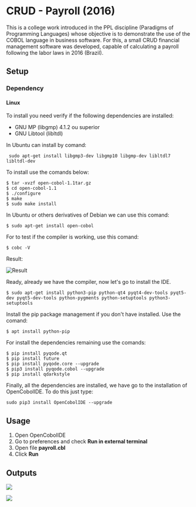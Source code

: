 # CRUD - Payroll (2016)

This is a college work introduced in the PPL discipline (Paradigms of Programming Languages) whose objective is to demonstrate the use of the COBOL language in business software. For this, a small CRUD financial management software was developed, capable of calculating a payroll following the labor laws in 2016 (Brazil).

## Setup

### Dependency

#### Linux

To install you need verify if the following dependencies are installed:

- GNU MP (libgmp) 4.1.2 ou superior
- GNU Libtool (libltdl)

In Ubuntu can install by comand:

```shell
 sudo apt-get install libgmp3-dev libgmp10 libgmp-dev libltdl7 libltdl-dev 
```

To install use the comands below:

```
$ tar -xvzf open-cobol-1.1tar.gz
$ cd open-cobol-1.1
$ ./configure
$ make 
$ sudo make install 
```

​In Ubuntu or others derivatives of Debian we can use this comand: 

```shell
$ sudo apt-get install open-cobol
```

For to test if the compiler is working, use this comand: 

```shell
$ cobc -V
```

Result: 

![Result](https://i.imgur.com/X3BoKeb.png?1)

Ready, already we have the compiler, now let's go to install the IDE.

```shell
$ sudo apt-get install python3-pip python-qt4 pyqt4-dev-tools pyqt5-dev pyqt5-dev-tools python-pygments python-setuptools python3-setuptools 
```

Install the pip package management if you don't have installed. Use the comand:

```shell
$ apt install python-pip
```

For install the dependencies remaining use the comands:

```shell
$ pip install pyqode.qt
$ pip install future
$ pip install pyqode.core --upgrade
$ pip3 install pyqode.cobol --upgrade
$ pip install qdarkstyle 
```

Finally, all the dependencies are installed, we have go to the installation of OpenCobolIDE. To do this just type: 

```shell
sudo pip3 install OpenCobolIDE --upgrade
```

## Usage

1. Open OpenCobolIDE
2. Go to preferences and check **Run in external terminal**
3. Open file **payroll.cbl**
4. Click **Run**

## Outputs

![](https://i.imgur.com/lm4BaZZ.png?1)

![](https://i.imgur.com/f7MNjO1.png?1)

